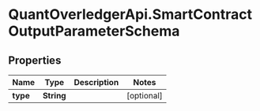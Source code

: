 # QuantOverledgerApi.SmartContractOutputParameterSchema

## Properties

Name | Type | Description | Notes
------------ | ------------- | ------------- | -------------
**type** | **String** |  | [optional] 


